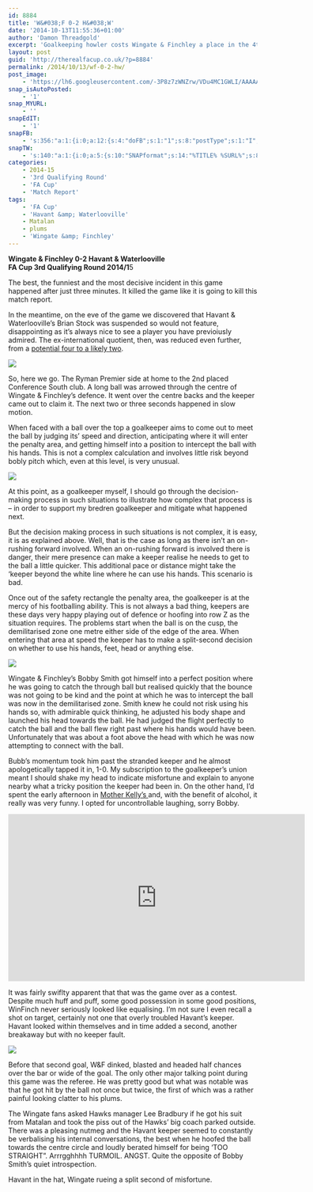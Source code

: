 ```yaml
---
id: 8884
title: 'W&#038;F 0-2 H&#038;W'
date: '2014-10-13T11:55:36+01:00'
author: 'Damon Threadgold'
excerpt: 'Goalkeeping howler costs Wingate & Finchley a place in the 4th Qualifying Round.'
layout: post
guid: 'http://therealfacup.co.uk/?p=8884'
permalink: /2014/10/13/wf-0-2-hw/
post_image:
    - 'https://lh6.googleusercontent.com/-3P8z7zWNZrw/VDu4MC1GWLI/AAAAAAAAE-Q/jNTvwrsh7b8/s720/IMG_6127.JPG'
snap_isAutoPosted:
    - '1'
snap_MYURL:
    - ''
snapEdIT:
    - '1'
snapFB:
    - 's:356:"a:1:{i:0;a:12:{s:4:"doFB";s:1:"1";s:8:"postType";s:1:"I";s:10:"AttachPost";s:1:"2";s:10:"SNAPformat";s:15:"%EXCERPT% %URL%";s:9:"isAutoImg";s:1:"A";s:8:"imgToUse";s:0:"";s:9:"isAutoURL";s:1:"A";s:8:"urlToUse";s:0:"";s:11:"isPrePosted";s:1:"1";s:8:"isPosted";s:1:"1";s:4:"pgID";s:30:"156412412358_10152777260682359";s:5:"pDate";s:19:"2014-10-13 10:55:45";}}";'
snapTW:
    - 's:140:"a:1:{i:0;a:5:{s:10:"SNAPformat";s:14:"%TITLE% %SURL%";s:8:"attchImg";s:1:"0";s:9:"isAutoImg";s:1:"A";s:8:"imgToUse";s:0:"";s:4:"doTW";i:0;}}";'
categories:
    - 2014-15
    - '3rd Qualifying Round'
    - 'FA Cup'
    - 'Match Report'
tags:
    - 'FA Cup'
    - 'Havant &amp; Waterlooville'
    - Matalan
    - plums
    - 'Wingate &amp; Finchley'
---
```


**Wingate &amp; Finchley 0-2 Havant &amp; Waterlooville**  
 **FA Cup 3rd Qualifying Round 2014/1**5

The best, the funniest and the most decisive incident in this game happened after just three minutes. It killed the game like it is going to kill this match report.

In the meantime, on the eve of the game we discovered that Havant &amp; Waterlooville’s Brian Stock was suspended so would not feature, disappointing as it’s always nice to see a player you have previoiusly admired. The ex-international quotient, then, was reduced even further, from a [potential four to a likely two](http://therealfacup.co.uk/2014/10/07/winfinch-havantville/).

![](https://lh6.googleusercontent.com/-0KnLiPRwQ7E/VDusXzj7gOI/AAAAAAAAE9o/ZlcSxhJSr4M/s720/IMG_6129.JPG)

So, here we go. The Ryman Premier side at home to the 2nd placed Conference South club. A long ball was arrowed through the centre of Wingate &amp; Finchley’s defence. It went over the centre backs and the keeper came out to claim it. The next two or three seconds happened in slow motion.

When faced with a ball over the top a goalkeeper aims to come out to meet the ball by judging its’ speed and direction, anticipating where it will enter the penalty area, and getting himself into a position to intercept the ball with his hands. This is not a complex calculation and involves little risk beyond bobly pitch which, even at this level, is very unusual.

![](https://lh4.googleusercontent.com/-uFkUlhS7Qx0/VD5XzQ0oL_I/AAAAAAAAFAY/y5fS4whXoXU/s720/DSC_5782.jpg)

At this point, as a goalkeeper myself, I should go through the decision-making process in such situations to illustrate how complex that process is – in order to support my bredren goalkeeper and mitigate what happened next.

But the decision making process in such situations is not complex, it is easy, it is as explained above. Well, that is the case as long as there isn’t an on-rushing forward involved. When an on-rushing forward is involved there is danger, their mere presence can make a keeper realise he needs to get to the ball a little quicker. This additional pace or distance might take the ‘keeper beyond the white line where he can use his hands. This scenario is bad.

Once out of the safety rectangle the penalty area, the goalkeeper is at the mercy of his footballing ability. This is not always a bad thing, keepers are these days very happy playing out of defence or hoofing into row Z as the situation requires. The problems start when the ball is on the cusp, the demilitarised zone one metre either side of the edge of the area. When entering that area at speed the keeper has to make a split-second decision on whether to use his hands, feet, head or anything else.

![](https://lh4.googleusercontent.com/-299bGgSO8OQ/VD5X0aMYW2I/AAAAAAAAFAg/9wzybCjFT_g/s720/DSC_5775.jpg)

Wingate &amp; Finchley’s Bobby Smith got himself into a perfect position where he was going to catch the through ball but realised quickly that the bounce was not going to be kind and the point at which he was to intercept the ball was now in the demilitarised zone. Smith knew he could not risk using his hands so, with admirable quick thinking, he adjusted his body shape and launched his head towards the ball. He had judged the flight perfectly to catch the ball and the ball flew right past where his hands would have been. Unfortunately that was about a foot above the head with which he was now attempting to connect with the ball.

Bubb’s momentum took him past the stranded keeper and he almost apologetically tapped it in, 1-0. My subscription to the goalkeeper’s union meant I should shake my head to indicate misfortune and explain to anyone nearby what a tricky position the keeper had been in. On the other hand, I’d spent the early afternoon in [Mother Kelly’s ](http://www.motherkellys.co.uk/)and, with the benefit of alcohol, it really was very funny. I opted for uncontrollable laughing, sorry Bobby.

<iframe allowfullscreen="" frameborder="0" height="338" src="http://www.youtube.com/embed/qK1GK8-4eRg?feature=oembed&start=41" width="600"></iframe>

It was fairly swiflty apparent that that was the game over as a contest. Despite much huff and puff, some good possession in some good positions, WinFinch never seriously looked like equalising. I’m not sure I even recall a shot on target, certainly not one that overly troubled Havant’s keeper. Havant looked within themselves and in time added a second, another breakaway but with no keeper fault.

![](https://lh3.googleusercontent.com/-f6wbY6dkLNQ/VD5Ypov2BfI/AAAAAAAAFAo/7hiEMPYFqNE/s715/DSC_5783.jpg)

Before that second goal, W&amp;F dinked, blasted and headed half chances over the bar or wide of the goal. The only other major talking point during this game was the referee. He was pretty good but what was notable was that he got hit by the ball not once but twice, the first of which was a rather painful looking clatter to his plums.

The Wingate fans asked Hawks manager Lee Bradbury if he got his suit from Matalan and took the piss out of the Hawks’ big coach parked outside. There was a pleasing nutmeg and the Havant keeper seemed to constantly be verbalising his internal conversations, the best when he hoofed the ball towards the centre circle and loudly berated himself for being ‘TOO STRAIGHT”. Arrrgghhhh TURMOIL. ANGST. Quite the opposite of Bobby Smith’s quiet introspection.

Havant in the hat, Wingate rueing a split second of misfortune.